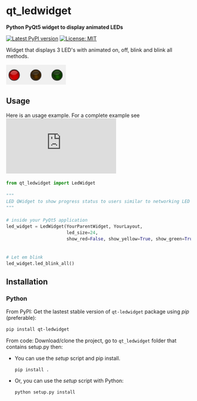 # qt_ledwidget
**Python PyQt5 widget to display animated LEDs**

[![Latest PyPI version](https://img.shields.io/badge/pypi-v0.2-green.svg)](https://pypi.org/project/qt-ledwidget/)
[![License: MIT](https://img.shields.io/dub/l/vibe-d.svg)](https://opensource.org/licenses/MIT)

Widget that displays 3 LED's with animated on, off, blink and blink all methods.

![screenshot](/gui_res/screenshot.PNG?raw=true "Screenshot")

## Usage

Here is an usage example. For a complete example see ![/qt_ledwidget/example_app.py](https://github.com/tappi287/qt_ledwidget/blob/master/qt_ledwidget/example_app.py)

```Python
from qt_ledwidget import LedWidget

"""
LED QWidget to show progress status to users similar to networking LED's on hardware devices.
"""

# inside your PyQt5 application
led_widget = LedWidget(YourParentWidget, YourLayout,
                       led_size=24,
                       show_red=False, show_yellow=True, show_green=True)


# Let em blink
led_widget.led_blink_all()
```

## Installation

### Python

From PyPI: Get the lastest stable version of ``qt-ledwidget`` package
using *pip* (preferable):

```bash
pip install qt-ledwidget
```

From code: Download/clone the project, go to ``qt_ledwidget`` folder that contains setup.py then:

- You can use the *setup* script and pip install.
    ```bash
    pip install .
    ```

- Or, you can use the *setup* script with Python:
    ```bash
    python setup.py install
    ```
